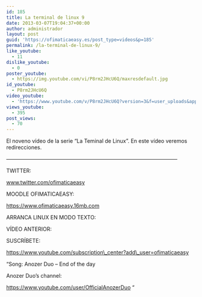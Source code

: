 ```yaml
---
id: 185
title: La terminal de linux 9
date: 2013-03-07T19:04:37+00:00
author: administrador
layout: post
guid: 'https://ofimaticaeasy.es/post_type=videos&p=185'
permalink: /la-terminal-de-linux-9/
like_youtube:
  - 11
dislike_youtube:
  - 0
poster_youtube:
  - https://img.youtube.com/vi/P8rm2JHcU6Q/maxresdefault.jpg
id_youtube:
  - P8rm2JHcU6Q
video_youtube:
  - 'https://www.youtube.com/v/P8rm2JHcU6Q?version=3&f=user_uploads&app=youtube_gdata'
views_youtube:
  - 395
post_views:
  - 70
---
```

El noveno vídeo de la serie &#8220;La Teminal de Linux&#8221;. En este vídeo veremos redirecciones.

&#8212;&#8212;&#8212;&#8212;&#8212;&#8212;&#8212;&#8212;&#8212;&#8212;&#8212;&#8212;&#8212;&#8212;&#8212;&#8212;&#8212;&#8212;&#8212;&#8212;&#8212;&#8212;&#8212;&#8212;&#8212;&#8212;&#8212;&#8212;&#8212;&#8212;&#8212;&#8212;&#8211;

TWITTER:
  
www.twitter.com/ofimaticaeasy

MOODLE OFIMATICAEASY:

https://www.ofimaticaeasy.16mb.com

ARRANCA LINUX EN MODO TEXTO:



VÍDEO ANTERIOR:



SUSCRÍBETE:

https://www.youtube.com/subscription\_center?add\_user=ofimaticaeasy

&#8220;Song: Anozer Duo &#8211; End of the day
  
Anozer Duo&#8217;s channel:
  
https://www.youtube.com/user/OfficialAnozerDuo &#8220;